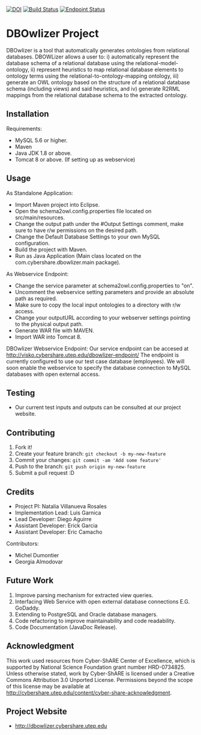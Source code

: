 [![DOI](https://zenodo.org/badge/22285/cybershare/dbowlizer-app.svg)](https://zenodo.org/badge/latestdoi/22285/cybershare/dbowlizer-app)
[![Build Status](https://img.shields.io/badge/build-passing-brightgreen.svg)]()
[![Endpoint Status](https://img.shields.io/badge/endpoint-offline-red)]()

# DBOwlizer Project
DBOwlizer is a tool that automatically generates ontologies from relational databases. DBOWLizer allows a user to: i) automatically represent the database schema of a relational database using the relational-model-ontology, ii) represent heuristics to map relational database elements to ontology terms using the relational-to-ontology-mapping ontology, iii) generate an OWL ontology based on the structure of a relational database schema (including views) and said heuristics, and iv) generate R2RML mappings from the relational database schema to the extracted ontology.

## Installation
Requirements:
+ MySQL 5.6 or higher.
+ Maven 
+ Java JDK 1.8 or above.  
+ Tomcat 8 or above. (If setting up as webservice)


## Usage
As Standalone Application:
+ Import Maven project into Eclipse.
+ Open the schema2owl.config.properties file located on src/main/resources.
+ Change the output path under the #Output Settings comment, make sure to have r/w permissions on the desired path.
+ Change the Default Database Settings to your own MySQL configuration.
+ Build the project with Maven.
+ Run as Java Application (Main class located on the com.cybershare.dbowlizer.main package).


As Webservice Endpoint:
+ Change the service parameter at schema2owl.config.properties to "on".
+ Uncomment the webservice setting parameters and provide an absolute path as required.
+ Make sure to copy the local input ontologies to a directory with r/w access.
+ Change your outputURL according to your webserver settings pointing to the physical output path.
+ Generate WAR file with MAVEN.
+ Import WAR into Tomcat 8.


DBOwlizer Webservice Endpoint:
Our service endpoint can be accesed at http://visko.cybershare.utep.edu/dbowlizer-endpoint/
The endpoint is currently configured to use our test case database (employees). We will soon enable the webservice to
specify the database connection to MySQL databases with open external access.


## Testing
+ Our current test inputs and outputs can be consulted at our project website. 


## Contributing
1. Fork it!
2. Create your feature branch: `git checkout -b my-new-feature`
3. Commit your changes: `git commit -am 'Add some feature'`
4. Push to the branch: `git push origin my-new-feature`
5. Submit a pull request :D


## Credits
+ Project PI: Natalia Villanueva Rosales
+ Implementation Lead: Luis Garnica
+ Lead Developer: Diego Aguirre
+ Assistant Developer: Erick Garcia
+ Assistant Developer: Eric Camacho


Contributors:
+ Michel Dumontier
+ Georgia Almodovar


## Future Work
1. Improve parsing mechanism for extracted view queries.
2. Interfacing Web Service with open external database connections E.G. GoDaddy.
3. Extending to PostgreSQL and Oracle database managers.
4. Code refactoring to improve maintainability and code readability.
5. Code Documentation (JavaDoc Release).


## Acknowledgment
This work used resources from Cyber-ShARE Center of Excellence, which is supported by National Science Foundation grant number HRD-0734825. Unless otherwise stated, work by Cyber-ShARE is licensed under a Creative Commons Attribution 3.0 Unported License. Permissions beyond the scope of this license may be available at http://cybershare.utep.edu/content/cyber-share-acknowledgment.


## Project Website
+ http://dbowlizer.cybershare.utep.edu
